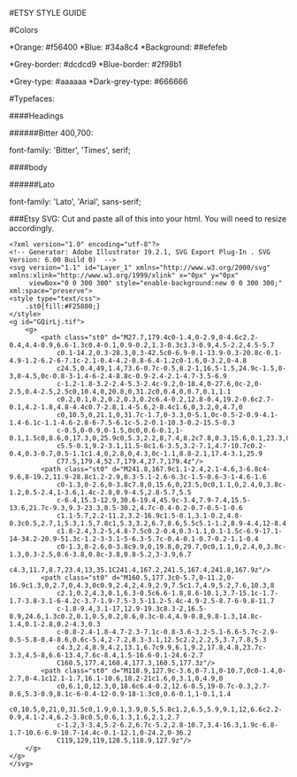 #ETSY STYLE GUIDE


#Colors

*Orange: #f56400
*Blue: #34a8c4
*Background: ##efefeb

*Grey-border: #dcdcd9
*Blue-border: #2f98b1

*Grey-type: #aaaaaa
*Dark-grey-type: #666666

#Typefaces:

####Headings

######Bitter 400,700:
<link href='https://fonts.googleapis.com/css?family=Bitter:700,400' rel='stylesheet' type='text/css'>
font-family: 'Bitter', 'Times', serif;

####body

######Lato
<link href='https://fonts.googleapis.com/css?family=Lato:400,300' rel='stylesheet' type='text/css'>
font-family: 'Lato', 'Arial', sans-serif;

###Etsy SVG:
Cut and paste all of this into your html. You will need to resize accordingly.

```
<?xml version="1.0" encoding="utf-8"?>
<!-- Generator: Adobe Illustrator 19.2.1, SVG Export Plug-In . SVG Version: 6.00 Build 0)  -->
<svg version="1.1" id="Layer_1" xmlns="http://www.w3.org/2000/svg" xmlns:xlink="http://www.w3.org/1999/xlink" x="0px" y="0px"
	 viewBox="0 0 300 300" style="enable-background:new 0 0 300 300;" xml:space="preserve">
<style type="text/css">
	.st0{fill:#F25800;}
</style>
<g id="GQirLj.tif">
	<g>
		<path class="st0" d="M27.7,179.4c0-1.4,0-2.9,0-4.6c2.2-0.4,4.4-0.9,6.6-1.3c0.4-0.1,0.9-0.2,1.3-0.3c3.3-0.9,4.5-2.2,4.5-5.7
			c0.1-14.2,0.3-28.3,0.3-42.5c0-6.9-0.1-13.9-0.3-20.8c-0.1-4.9-1.2-6.2-6-7.1c-2.1-0.4-4.2-0.8-6.4-1.2c0-1.6,0-3.2,0-4.8
			c24.5,0.4,49,1.4,73.6-0.7c-0.5,8.2-1,16.5-1.5,24.9c-1.5,0-3,0-4.5,0c-0.8-3-1.4-6-2.4-8.8c-0.9-2.4-2.1-4.7-3.5-6.9
			c-1.2-1.8-3.2-2.4-5.3-2.4c-9.2,0-18.4,0-27.6,0c-2,0-2.5,0.4-2.5,2.5c0,10.4,0,20.8,0,31.2c0,0.4,0,0.7,0.1,1.1
			c0.2,0.1,0.2,0.2,0.3,0.2c6.4-0.2,12.8-0.4,19.2-0.6c2.7-0.1,4.2-1.8,4.8-4.4c0.7-2.8,1.4-5.6,2-8.4c1.6,0,3.2,0,4.7,0
			c0,10.5,0,21.1,0,31.7c-1.7,0-3.3,0-5.1,0c-0.5-2-0.9-4.1-1.4-6.1c-1.1-4.6-2.8-6-7.5-6.1c-5.2-0.1-10.3-0.2-15.5-0.3
			c-0.5,0-0.9,0-1.5,0c0,0.6-0.1,1-0.1,1.5c0,8.6,0,17.3,0,25.9c0,5.3,2.2,8,7.4,8.2c7.8,0.3,15.6,0.1,23.3,0
			c5.5-0.1,9.2-3.1,11.5-8c1.6-3.5,3.2-7.1,4.7-10.7c0.2-0.4,0.3-0.7,0.5-1.1c1.4,0,2.8,0,4.3,0c-1.1,8.8-2.1,17.4-3.1,25.9
			C77.5,179.4,52.7,179.4,27.7,179.4z"/>
		<path class="st0" d="M241.8,167.9c1.1-2.4,2.1-4.6,3-6.8c4-9.6,8-19.2,11.9-28.8c1.2-2.9,0.3-5.1-2.6-6.3c-1.5-0.6-3-1-4.6-1.6
			c0-1.3,0-2.6,0-3.8c7.8,0,15.6,0,23.5,0c0,1.1,0,2.4,0,3.8c-1.2,0.5-2.4,1-3.6,1.4c-2.8,0.9-4.5,2.8-5.7,5.5
			c-6.4,15.3-12.9,30.6-19.4,45.9c-3.4,7.9-7.4,15.5-13.6,21.7c-9.3,9.3-23.3,8.5-30.2,4.7c-0.4-0.2-0.7-0.5-1-0.6
			c1.1-5.7,2.2-11.2,3.2-16.9c1.5-0.1,3.1-0.2,4.8-0.3c0.5,2.7,1,5.3,1.5,7.8c1,5.3,3.2,6.7,8.6,5.5c5.1-1.2,8.9-4.4,12-8.4
			c1.8-2.4,3.2-5,4.8-7.5c0.2-0.4,0.3-1.1,0.1-1.5c-6.9-17.1-14-34.2-20.9-51.3c-1.2-3-3.1-5-6.3-5.7c-0.4-0.1-0.7-0.2-1.1-0.4
			c0-1.3,0-2.6,0-3.8c9.9,0,19.8,0,29.7,0c0,1.1,0,2.4,0,3.8c-1.3,0.3-2.5,0.6-3.8,0.8c-3.8,0.8-5.2,3-3.9,6.7
			c4.3,11.7,8.7,23.4,13,35.1C241.4,167.2,241.5,167.4,241.8,167.9z"/>
		<path class="st0" d="M160.5,177.3c0-5.7,0-11.2,0-16.9c1.3,0,2.7,0,4.3,0c0.9,2.4,2,4.9,2.9,7.5c1.7,4.9,5.2,7.6,10.3,8
			c2.1,0.2,4.3,0.1,6.3-0.5c6.6-1.8,8.6-10.1,3.7-15.1c-1.7-1.7-3.8-3.1-6-4.2c-3.7-1.9-7.5-3.5-11.2-5.4c-4.9-2.5-8.7-6-9.8-11.7
			c-1.8-9.4,3.1-17,12.9-19.3c8.3-2,16.5-0.9,24.6,1.3c0.2,0.1,0.5,0.2,0.6,0.3c-0.4,4.9-0.8,9.8-1.3,14.8c-1.4,0.1-2.8,0.2-4.3,0.3
			c-0.8-2.4-1.8-4.7-2.3-7.1c-0.8-3.6-3.2-5.1-6.6-5.7c-2.9-0.5-5.8-0.4-8.6,0.6c-5.4,2-7.2,8.3-3.1,12.5c2.2,2.2,5,3.7,7.8,5.3
			c4.3,2.4,8.9,4.2,13.1,6.7c9.9,6.1,9.2,17.8,4.8,23.7c-3.3,4.5-8,6.6-13.4,7.6c-8.4,1.5-16.6-0.1-24.6-2.7
			C160.5,177.4,160.4,177.3,160.5,177.3z"/>
		<path class="st0" d="M118.9,127.9c-3.6,0-7.1,0-10.7,0c0-1.4,0-2.7,0-4.1c12.1-1.7,16.1-10.6,18.2-21c1.6,0,3.1,0,4.9,0
			c0,6.1,0,12.3,0,18.6c6.4-0.2,12.6-0.5,19-0.7c-0.3,2.7-0.6,5.3-0.9,8.1c-6-0.4-12-0.9-18-1.3c0,0.6-0.1,1-0.1,1.4
			c0,10.5,0,21,0,31.5c0,1.9,0.1,3.9,0.5,5.8c1.2,6.5,5.9,9.1,12,6.6c2.2-0.9,4.1-2.4,6.2-3.8c0.5,0.6,1.3,1.6,2.1,2.7
			c-1.2,3-3.4,5.2-6.2,6.7c-5.2,2.8-10.7,3.4-16.3,1.9c-6.8-1.7-10.6-6.9-10.7-14.4c-0.1-12.1,0-24.2,0-36.2
			C119,129,119,128.5,118.9,127.9z"/>
	</g>
</g>
</svg>
```
